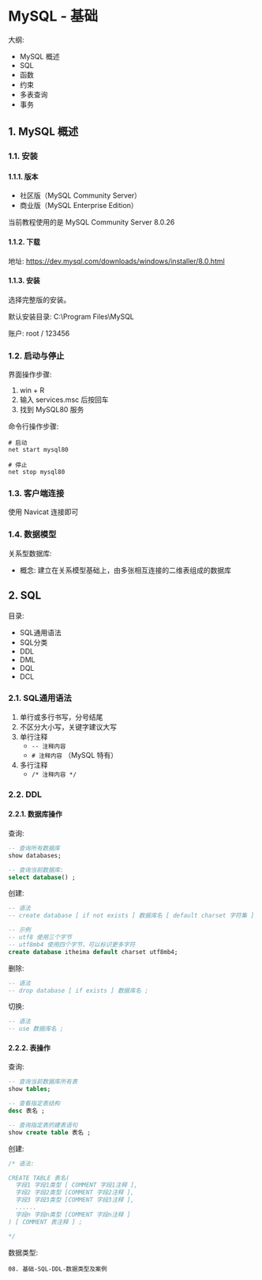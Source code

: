 <!--#region
@author 吴钦飞
@email wuqinfei@qq.com
@create date 2025-05-07 22:06:33
@modify date 2025-05-08 18:28:01
@desc [description]
#endregion-->

# MySQL - 基础

大纲: 

* MySQL 概述
* SQL
* 函数
* 约束
* 多表查询
* 事务

## 1. MySQL 概述

### 1.1. 安装

#### 1.1.1. 版本

* 社区版（MySQL Community Server）
* 商业版（MySQL Enterprise Edition）

当前教程使用的是 MySQL Community Server 8.0.26

#### 1.1.2. 下载

地址: https://dev.mysql.com/downloads/windows/installer/8.0.html

#### 1.1.3. 安装

选择完整版的安装。

默认安装目录: C:\Program Files\MySQL

账户: root / 123456

### 1.2. 启动与停止

界面操作步骤:

1. win + R 
2. 输入 services.msc 后按回车
3. 找到 MySQL80 服务

命令行操作步骤:

```shell
# 启动
net start mysql80

# 停止
net stop mysql80
```

### 1.3. 客户端连接

使用 Navicat 连接即可

### 1.4. 数据模型

关系型数据库:

* 概念: 建立在关系模型基础上，由多张相互连接的二维表组成的数据库

## 2. SQL

目录:

* SQL通用语法
* SQL分类
* DDL
* DML
* DQL
* DCL

### 2.1. SQL通用语法

1. 单行或多行书写，分号结尾
2. 不区分大小写，关键字建议大写
3. 单行注释
   * `-- 注释内容`
   * `# 注释内容` （MySQL 特有）
4. 多行注释
   * `/* 注释内容 */`

### 2.2. DDL

#### 2.2.1. 数据库操作

查询:

```sql
-- 查询所有数据库
show databases;

-- 查询当前数据库:
select database() ;
```

创建:

```sql
-- 语法
-- create database [ if not exists ] 数据库名 [ default charset 字符集 ] [ collate 排序 规则 ] ;

-- 示例
-- utf8 使用三个字节
-- utf8mb4 使用四个字节，可以标识更多字符
create database itheima default charset utf8mb4;
```

删除:

```sql
-- 语法
-- drop database [ if exists ] 数据库名 ;
```

切换:

```sql
-- 语法
-- use 数据库名 ;
```

#### 2.2.2. 表操作

查询:

```sql
-- 查询当前数据库所有表
show tables;

-- 查看指定表结构
desc 表名 ;

-- 查询指定表的建表语句
show create table 表名 ;
```

创建:

```sql
/* 语法:

CREATE TABLE 表名(
  字段1 字段1类型 [ COMMENT 字段1注释 ],
  字段2 字段2类型 [COMMENT 字段2注释 ],
  字段3 字段3类型 [COMMENT 字段3注释 ],
  ......
  字段n 字段n类型 [COMMENT 字段n注释 ]
) [ COMMENT 表注释 ] ;

*/
```

数据类型:

`08. 基础-SQL-DDL-数据类型及案例`